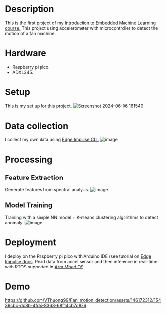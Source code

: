# Description
This is the first project of my [Introduction to Embedded Machine Learning course.](https://www.coursera.org/learn/introduction-to-embedded-machine-learning)
This project using accelerometer with microcontroller to detect the motion of a fan machine.
# Hardware
- Raspberry pi pico.
- ADXL345.
# Setup
This is my set up for this project.
![Screenshot 2024-06-06 161540](https://github.com/VThuong99/Fan_motion_detection/assets/146172312/2a850fc9-e80c-499c-a1ef-eda8c06cbf26)
# Data collection
I collect my own data using [Edge Impulse CLI.](https://docs.edgeimpulse.com/docs/tools/edge-impulse-cli) 
![image](https://github.com/VThuong99/Fan_motion_detection/assets/146172312/a4077d7d-5532-4695-90a6-841c229de802)
# Processing 
## Feature Extraction
Generate features from spectral analysis.
![image](https://github.com/VThuong99/Fan_motion_detection/assets/146172312/3c52901b-41b4-4020-83a8-c57587b10972)
## Model Training
Training with a simple NN model + K-means clustering algorithms to detect anomaly.
![image](https://github.com/VThuong99/Fan_motion_detection/assets/146172312/3a58a8fb-963b-4f5d-b5e4-4256c64d1442)

# Deployment
I deploy on the Raspberry pi pico with Arduino IDE (see tutorial on [Edge Impulse docs](https://docs.edgeimpulse.com/docs). 
Read data from accel sensor and then inference in real-time with RTOS supported in [Arm Mbed OS](https://os.mbed.com/mbed-os/).
# Demo


https://github.com/VThuong99/Fan_motion_detection/assets/146172312/15439cbc-dc8b-4fd4-8363-68f14cb7d886



# 
